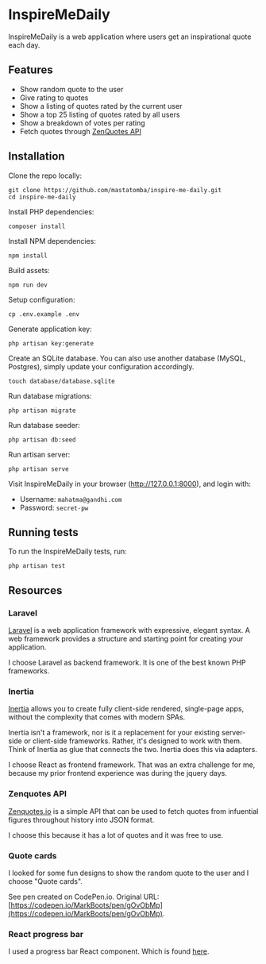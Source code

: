 # InspireMeDaily
InspireMeDaily is a web application where users get an inspirational quote each day.

## Features
* Show random quote to the user
* Give rating to quotes
* Show a listing of quotes rated by the current user
* Show a top 25 listing of quotes rated by all users
* Show a breakdown of votes per rating
* Fetch quotes through [ZenQuotes API](https://zenquotes.io/)

## Installation
Clone the repo locally:
```
git clone https://github.com/mastatomba/inspire-me-daily.git
cd inspire-me-daily
```

Install PHP dependencies:
```
composer install
```

Install NPM dependencies:
```
npm install
```

Build assets:
```
npm run dev
```

Setup configuration:
```
cp .env.example .env
```

Generate application key:
```
php artisan key:generate
```

Create an SQLite database. You can also use another database (MySQL, Postgres), simply update your configuration accordingly.
```
touch database/database.sqlite
```

Run database migrations:
```
php artisan migrate
```

Run database seeder:
```
php artisan db:seed
```

Run artisan server:
```
php artisan serve
```

Visit InspireMeDaily in your browser (http://127.0.0.1:8000), and login with:
- Username: `mahatma@gandhi.com`
- Password: `secret-pw`


## Running tests
To run the InspireMeDaily tests, run:
```
php artisan test
```

## Resources
### Laravel
[Laravel](https://laravel.com/) is a web application framework with expressive, elegant syntax. A web framework provides a structure and starting point for creating your application.

I choose Laravel as backend framework. It is one of the best known PHP frameworks.

### Inertia
[Inertia](https://inertiajs.com/) allows you to create fully client-side rendered, single-page apps, without the complexity that comes with modern SPAs.

Inertia isn't a framework, nor is it a replacement for your existing server-side or client-side frameworks. Rather, it's designed to work with them. Think of Inertia as glue that connects the two. Inertia does this via adapters.

I choose React as frontend framework. That was an extra challenge for me, because my prior frontend experience was during the jquery days.

### Zenquotes API
[Zenquotes.io](https://zenquotes.io/) is a simple API that can be used to fetch quotes from infuential figures throughout history into JSON format.

I choose this because it has a lot of quotes and it was free to use.

### Quote cards
I looked for some fun designs to show the random quote to the user and I choose "Quote cards".

See pen created on CodePen.io. Original URL: [https://codepen.io/MarkBoots/pen/gOvObMp](https://codepen.io/MarkBoots/pen/gOvObMp).

### React progress bar
I used a progress bar React component. Which is found [here](https://github.com/KaterinaLupacheva/react-progress-bar).
